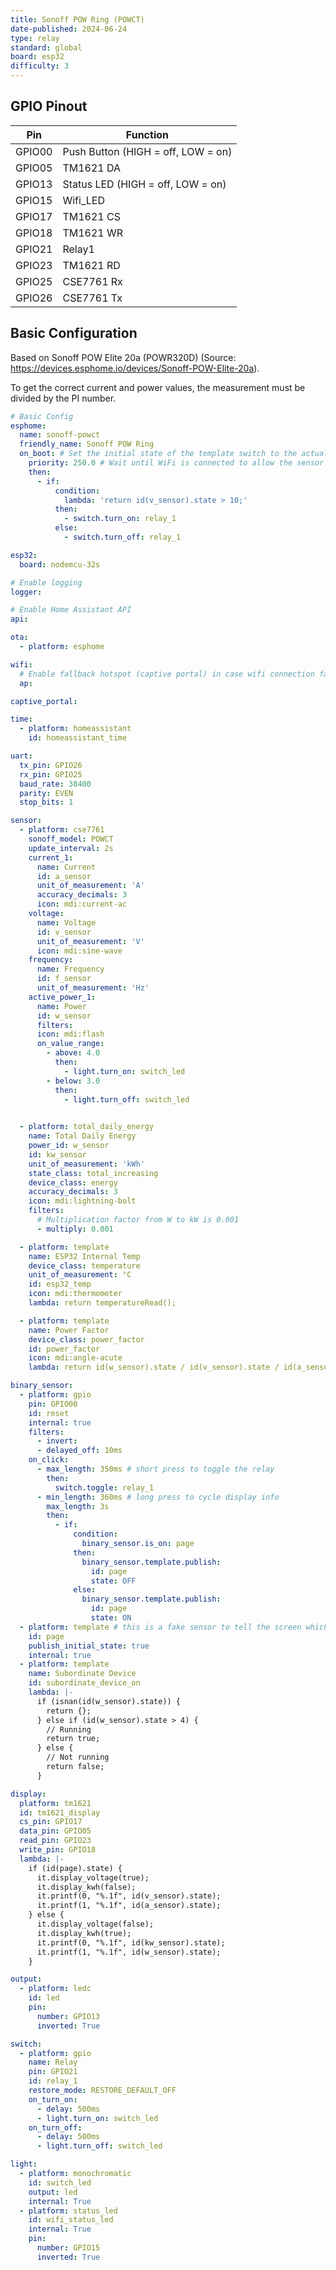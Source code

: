 ```yaml
---
title: Sonoff POW Ring (POWCT)
date-published: 2024-06-24
type: relay
standard: global
board: esp32
difficulty: 3
---
```


## GPIO Pinout

| Pin    | Function                           |
| ------ | ---------------------------------- |
| GPIO00 | Push Button (HIGH = off, LOW = on) |
| GPIO05 | TM1621 DA                          |
| GPIO13 | Status LED (HIGH = off, LOW = on)  |
| GPIO15 | Wifi_LED                           |
| GPIO17 | TM1621 CS                          |
| GPIO18 | TM1621 WR                          |
| GPIO21 | Relay1                             |
| GPIO23 | TM1621 RD                          |
| GPIO25 | CSE7761 Rx                         |
| GPIO26 | CSE7761 Tx                         |

## Basic Configuration

Based on Sonoff POW Elite 20a (POWR320D) (Source: <https://devices.esphome.io/devices/Sonoff-POW-Elite-20a>).

To get the correct current and power values, the measurement must be divided by the PI number.

```yaml
# Basic Config
esphome:
  name: sonoff-powct
  friendly_name: Sonoff POW Ring
  on_boot: # Set the initial state of the template switch to the actual relay state. This will NOT change the state.
    priority: 250.0 # Wait until WiFi is connected to allow the sensor some time to settle
    then:
      - if:
          condition:
            lambda: 'return id(v_sensor).state > 10;'
          then:
            - switch.turn_on: relay_1
          else:
            - switch.turn_off: relay_1

esp32:
  board: nodemcu-32s

# Enable logging
logger:

# Enable Home Assistant API
api:

ota:
  - platform: esphome

wifi:
  # Enable fallback hotspot (captive portal) in case wifi connection fails
  ap:

captive_portal:

time:
  - platform: homeassistant
    id: homeassistant_time

uart:
  tx_pin: GPIO26
  rx_pin: GPIO25
  baud_rate: 38400
  parity: EVEN
  stop_bits: 1

sensor:
  - platform: cse7761
    sonoff_model: POWCT
    update_interval: 2s
    current_1:
      name: Current
      id: a_sensor
      unit_of_measurement: 'A'
      accuracy_decimals: 3
      icon: mdi:current-ac
    voltage:
      name: Voltage
      id: v_sensor
      unit_of_measurement: 'V'
      icon: mdi:sine-wave
    frequency:
      name: Frequency
      id: f_sensor
      unit_of_measurement: 'Hz'
    active_power_1:
      name: Power
      id: w_sensor
      filters:
      icon: mdi:flash
      on_value_range:
        - above: 4.0
          then:
            - light.turn_on: switch_led
        - below: 3.0
          then:
            - light.turn_off: switch_led
      

  - platform: total_daily_energy
    name: Total Daily Energy
    power_id: w_sensor
    id: kw_sensor
    unit_of_measurement: 'kWh'
    state_class: total_increasing
    device_class: energy
    accuracy_decimals: 3
    icon: mdi:lightning-bolt
    filters:
      # Multiplication factor from W to kW is 0.001
      - multiply: 0.001

  - platform: template
    name: ESP32 Internal Temp
    device_class: temperature
    unit_of_measurement: °C
    id: esp32_temp
    icon: mdi:thermometer
    lambda: return temperatureRead();

  - platform: template
    name: Power Factor
    device_class: power_factor
    id: power_factor
    icon: mdi:angle-acute
    lambda: return id(w_sensor).state / id(v_sensor).state / id(a_sensor).state;

binary_sensor:
  - platform: gpio
    pin: GPIO00
    id: reset
    internal: true
    filters:
      - invert:
      - delayed_off: 10ms
    on_click:
      - max_length: 350ms # short press to toggle the relay
        then:
          switch.toggle: relay_1
      - min_length: 360ms # long press to cycle display info
        max_length: 3s
        then:
          - if:
              condition:
                binary_sensor.is_on: page
              then:
                binary_sensor.template.publish:
                  id: page
                  state: OFF
              else:
                binary_sensor.template.publish:
                  id: page
                  state: ON
  - platform: template # this is a fake sensor to tell the screen which info to show on display
    id: page
    publish_initial_state: true
    internal: true
  - platform: template
    name: Subordinate Device
    id: subordinate_device_on
    lambda: |-
      if (isnan(id(w_sensor).state)) {
        return {};
      } else if (id(w_sensor).state > 4) {
        // Running
        return true;
      } else {
        // Not running
        return false;
      }

display:
  platform: tm1621
  id: tm1621_display
  cs_pin: GPIO17
  data_pin: GPIO05
  read_pin: GPIO23
  write_pin: GPIO18
  lambda: |-
    if (id(page).state) {
      it.display_voltage(true);
      it.display_kwh(false);
      it.printf(0, "%.1f", id(v_sensor).state);
      it.printf(1, "%.1f", id(a_sensor).state);
    } else {  
      it.display_voltage(false);
      it.display_kwh(true);
      it.printf(0, "%.1f", id(kw_sensor).state);
      it.printf(1, "%.1f", id(w_sensor).state);
    }

output:
  - platform: ledc
    id: led
    pin:
      number: GPIO13
      inverted: True

switch:
  - platform: gpio
    name: Relay
    pin: GPIO21
    id: relay_1
    restore_mode: RESTORE_DEFAULT_OFF
    on_turn_on:
      - delay: 500ms
      - light.turn_on: switch_led
    on_turn_off:
      - delay: 500ms
      - light.turn_off: switch_led

light:
  - platform: monochromatic
    id: switch_led
    output: led
    internal: True
  - platform: status_led
    id: wifi_status_led
    internal: True
    pin:
      number: GPIO15
      inverted: True
```
